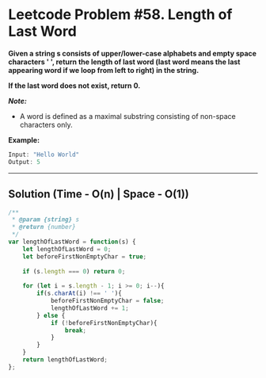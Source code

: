 # Leetcode Problem #58. Length of Last Word

**Given a string s consists of upper/lower-case alphabets and empty space characters ' ', return the length of last word (last word means the last appearing word if we loop from left to right) in the string.**

**If the last word does not exist, return 0.**

***Note:*** 
- A word is defined as a maximal substring consisting of non-space characters only.

**Example:**

```javascript
Input: "Hello World"
Output: 5
```
---

## Solution (Time - O(n) | Space - O(1))

```javascript
/**
 * @param {string} s
 * @return {number}
 */
var lengthOfLastWord = function(s) {
    let lengthOfLastWord = 0;
    let beforeFirstNonEmptyChar = true;
    
    if (s.length === 0) return 0;
    
    for (let i = s.length - 1; i >= 0; i--){
        if(s.charAt(i) !== ' '){
            beforeFirstNonEmptyChar = false;
            lengthOfLastWord += 1;
        } else {
            if (!beforeFirstNonEmptyChar){
                break;
            } 
        }
    }
    return lengthOfLastWord;
};
```
